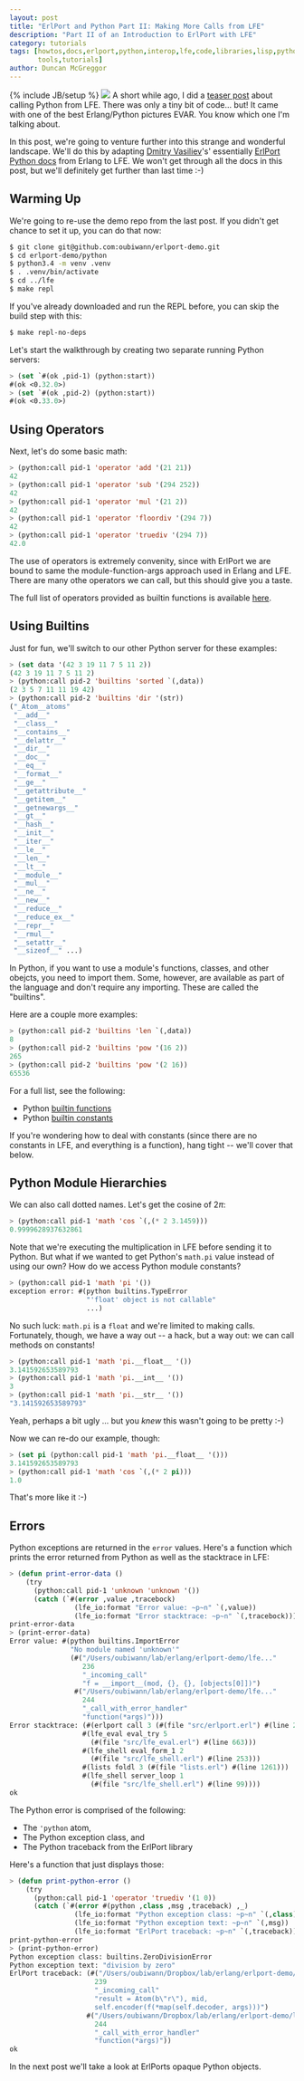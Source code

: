 ```yaml
---
layout: post
title: "ErlPort and Python Part II: Making More Calls from LFE"
description: "Part II of an Introduction to ErlPort with LFE"
category: tutorials
tags: [howtos,docs,erlport,python,interop,lfe,code,libraries,lisp,python 3,
       tools,tutorials]
author: Duncan McGreggor
---
```

{% include JB/setup %}
<a href="/assets/images/posts/Erlang-Python-Greats.png"><img class="right thumb" src="/assets/images/posts/Erlang-Python-Greats.png" /></a>
A short while ago, I did a
[teaser post](http://blog.lfe.io/tutorials/2014/11/21/1508-erlport-using-python-from-erlang-lfe/)
about calling Python from LFE. There was only a tiny bit of code... but! It
came with one of the best Erlang/Python pictures EVAR. You know which one I'm
talking about.

In this post, we're going to venture further into this strange and wonderful
landscape. We'll do this by adapting
[Dmitry Vasiliev](https://twitter.com/hdima)'s' essentially
[ErlPort Python docs](http://erlport.org/docs/python.html) from Erlang to LFE.
We won't get through all the docs in this post, but we'll definitely get
further than last time :-)


## Warming Up

We're going to re-use the demo repo from the last post. If you didn't get
chance to set it up, you can do that now:

```bash
$ git clone git@github.com:oubiwann/erlport-demo.git
$ cd erlport-demo/python
$ python3.4 -m venv .venv
$ . .venv/bin/activate
$ cd ../lfe
$ make repl
```

If you've already downloaded and run the REPL before, you can skip the build
step with this:

```bash
$ make repl-no-deps
```

Let's start the walkthrough by creating two separate running Python servers:

```cl
> (set `#(ok ,pid-1) (python:start))
#(ok <0.32.0>)
> (set `#(ok ,pid-2) (python:start))
#(ok <0.33.0>)
```


## Using Operators

Next, let's do some basic math:

```cl
> (python:call pid-1 'operator 'add '(21 21))
42
> (python:call pid-1 'operator 'sub '(294 252))
42
> (python:call pid-1 'operator 'mul '(21 2))
42
> (python:call pid-1 'operator 'floordiv '(294 7))
42
> (python:call pid-1 'operator 'truediv '(294 7))
42.0
```
The use of operators is extremely convenity, since with ErlPort we are bound
to same the module-function-args approach used in Erlang and LFE. There are
many othe operators we can call, but this should give you a taste.

The full list of operators provided as builtin functions is available
[here](https://docs.python.org/3.4/library/operator.html).


## Using Builtins

Just for fun, we'll switch to our other Python server for these examples:

```cl
> (set data '(42 3 19 11 7 5 11 2))
(42 3 19 11 7 5 11 2)
> (python:call pid-2 'builtins 'sorted `(,data))
(2 3 5 7 11 11 19 42)
> (python:call pid-2 'builtins 'dir '(str))
("_Atom__atoms"
 "__add__"
 "__class__"
 "__contains__"
 "__delattr__"
 "__dir__"
 "__doc__"
 "__eq__"
 "__format__"
 "__ge__"
 "__getattribute__"
 "__getitem__"
 "__getnewargs__"
 "__gt__"
 "__hash__"
 "__init__"
 "__iter__"
 "__le__"
 "__len__"
 "__lt__"
 "__module__"
 "__mul__"
 "__ne__"
 "__new__"
 "__reduce__"
 "__reduce_ex__"
 "__repr__"
 "__rmul__"
 "__setattr__"
 "__sizeof__" ...)
```

In Python, if you want to use a module's functions, classes, and other obejcts,
you need to import them. Some, however, are available as part of the language
and don't require any importing. These are called the "builtins".

Here are a couple more examples:

```cl
> (python:call pid-2 'builtins 'len `(,data))
8
> (python:call pid-2 'builtins 'pow '(16 2))
265
> (python:call pid-2 'builtins 'pow '(2 16))
65536
```

For a full list, see the following:

* Python [builtin functions](https://docs.python.org/3/library/functions.html#built-in-funcs)
* Python [builtin constants](https://docs.python.org/3/library/constants.html#built-in-consts)

If you're wondering how to deal with constants (since there are no constants in
LFE, and everything is a function), hang tight -- we'll cover that below.


## Python Module Hierarchies

We can also call dotted names. Let's get the cosine of 2$\pi$:

```cl
> (python:call pid-1 'math 'cos `(,(* 2 3.1459)))
0.9999628937632861
```

Note that we're executing the multiplication in LFE before sending it to
Python. But what if we wanted to get Python's ``math.pi`` value instead of
using our own? How do we access Python module constants?

```cl
> (python:call pid-1 'math 'pi '())
exception error: #(python builtins.TypeError
                   "'float' object is not callable"
                   ...)
```

No such luck: ``math.pi`` is a ``float`` and we're limited to making calls.
Fortunately, though, we have a way out -- a hack, but a way out: we can call
methods on constants!

```cl
> (python:call pid-1 'math 'pi.__float__ '())
3.141592653589793
> (python:call pid-1 'math 'pi.__int__ '())
3
> (python:call pid-1 'math 'pi.__str__ '())
"3.141592653589793"
```

Yeah, perhaps a bit ugly ... but you *knew* this wasn't going to be pretty :-)

Now we can re-do our example, though:

```cl
> (set pi (python:call pid-1 'math 'pi.__float__ '()))
3.141592653589793
> (python:call pid-1 'math 'cos `(,(* 2 pi)))
1.0
```

That's more like it :-)


## Errors

Python exceptions are returned in the ``error`` values. Here's a function
which prints the error returned from Python as well as the stacktrace in LFE:

```cl
> (defun print-error-data ()
    (try
      (python:call pid-1 'unknown 'unknown '())
      (catch (`#(error ,value ,tracebock)
                (lfe_io:format "Error value: ~p~n" `(,value))
                (lfe_io:format "Error stacktrace: ~p~n" `(,tracebock))))))
print-error-data
> (print-error-data)
Error value: #(python builtins.ImportError
               "No module named 'unknown'"
               (#("/Users/oubiwann/lab/erlang/erlport-demo/lfe..."
                  236
                  "_incoming_call"
                  "f = __import__(mod, {}, {}, [objects[0]])")
                #("/Users/oubiwann/lab/erlang/erlport-demo/lfe..."
                  244
                  "_call_with_error_handler"
                  "function(*args)")))
Error stacktrace: (#(erlport call 3 (#(file "src/erlport.erl") #(line 234)))
                  #(lfe_eval eval_try 5
                    (#(file "src/lfe_eval.erl") #(line 663)))
                  #(lfe_shell eval_form_1 2
                    (#(file "src/lfe_shell.erl") #(line 253)))
                  #(lists foldl 3 (#(file "lists.erl") #(line 1261)))
                  #(lfe_shell server_loop 1
                    (#(file "src/lfe_shell.erl") #(line 99))))
ok
```

The Python error is comprised of the following:
 * The ``'python`` atom,
 * The Python exception class, and
 * The Python traceback from the ErlPort library

Here's a function that just displays those:

```cl
> (defun print-python-error ()
    (try
      (python:call pid-1 'operator 'truediv '(1 0))
      (catch (`#(error #(python ,class ,msg ,traceback) ,_)
                (lfe_io:format "Python exception class: ~p~n" `(,class))
                (lfe_io:format "Python exception text: ~p~n" `(,msg))
                (lfe_io:format "ErlPort traceback: ~p~n" `(,traceback))))))
print-python-error
> (print-python-error)
Python exception class: builtins.ZeroDivisionError
Python exception text: "division by zero"
ErlPort traceback: (#("/Users/oubiwann/Dropbox/lab/erlang/erlport-demo/lfe..."
                     239
                     "_incoming_call"
                     "result = Atom(b\"r\"), mid,
                     self.encoder(f(*map(self.decoder, args)))")
                   #("/Users/oubiwann/Dropbox/lab/erlang/erlport-demo/lfe..."
                     244
                     "_call_with_error_handler"
                     "function(*args)"))
ok
```

In the next post we'll take a look at ErlPorts opaque Python objects.

